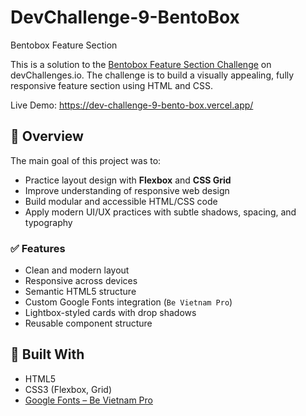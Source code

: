 # DevChallenge-9-BentoBox

Bentobox Feature Section

This is a solution to the [Bentobox Feature Section Challenge](https://devchallenges.io/challenges) on devChallenges.io. The challenge is to build a visually appealing, fully responsive feature section using HTML and CSS.

Live Demo: https://dev-challenge-9-bento-box.vercel.app/

## 🚀 Overview

The main goal of this project was to:

- Practice layout design with **Flexbox** and **CSS Grid**
- Improve understanding of responsive web design
- Build modular and accessible HTML/CSS code
- Apply modern UI/UX practices with subtle shadows, spacing, and typography

### ✅ Features

- Clean and modern layout
- Responsive across devices
- Semantic HTML5 structure
- Custom Google Fonts integration (`Be Vietnam Pro`)
- Lightbox-styled cards with drop shadows
- Reusable component structure

## 🧰 Built With

- HTML5
- CSS3 (Flexbox, Grid)
- [Google Fonts – Be Vietnam Pro](https://fonts.google.com/specimen/Be+Vietnam+Pro)

